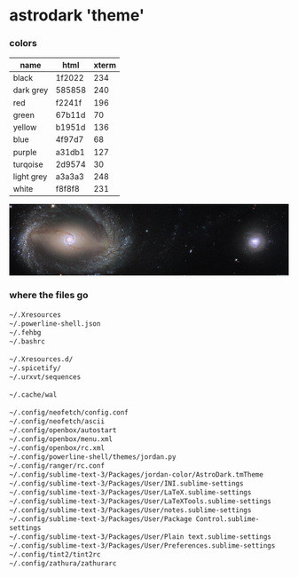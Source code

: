 # astrodark 'theme'

### colors
| name       |  html   | xterm |
| ---------- | ------- | ----- | 
| black		 |	1f2022 | 234   |
| dark grey	 |	585858 | 240   |
| red 		 |	f2241f | 196   |
| green 	 |	67b11d | 70    |
| yellow 	 |	b1951d | 136   |
| blue 		 |	4f97d7 | 68    |
| purple  	 |	a31db1 | 127   |
| turqoise 	 |	2d9574 | 30    |
| light grey |	a3a3a3 | 248   |
| white 	 |	f8f8f8 | 231   |


![alt text](https://raw.githubusercontent.com/jturne19/jordans_things/master/dotfiles/astrodark/screen.png "screenshot")


### where the files go
```
~/.Xresources  
~/.powerline-shell.json  
~/.fehbg  
~/.bashrc  

~/.Xresources.d/  
~/.spicetify/  
~/.urxvt/sequences  

~/.cache/wal  

~/.config/neofetch/config.conf  
~/.config/neofetch/ascii  
~/.config/openbox/autostart  
~/.config/openbox/menu.xml  
~/.config/openbox/rc.xml  
~/.config/powerline-shell/themes/jordan.py  
~/.config/ranger/rc.conf  
~/.config/sublime-text-3/Packages/jordan-color/AstroDark.tmTheme  
~/.config/sublime-text-3/Packages/User/INI.sublime-settings  
~/.config/sublime-text-3/Packages/User/LaTeX.sublime-settings  
~/.config/sublime-text-3/Packages/User/LaTeXTools.sublime-settings  
~/.config/sublime-text-3/Packages/User/notes.sublime-settings  
~/.config/sublime-text-3/Packages/User/Package Control.sublime-settings  
~/.config/sublime-text-3/Packages/User/Plain text.sublime-settings  
~/.config/sublime-text-3/Packages/User/Preferences.sublime-settings  
~/.config/tint2/tint2rc  
~/.config/zathura/zathurarc  
```
